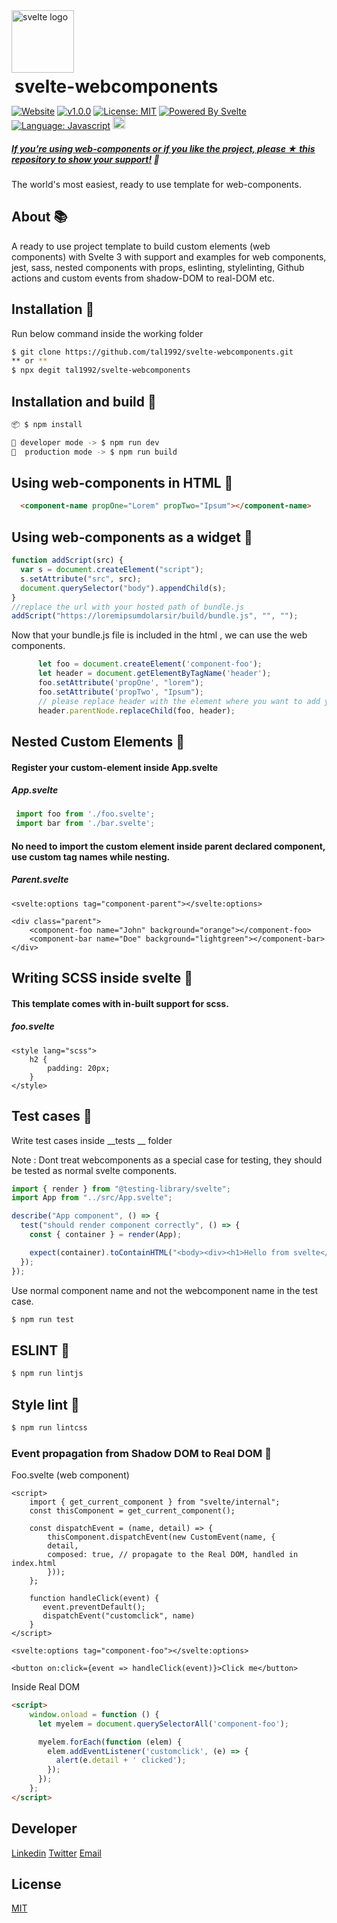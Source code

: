 <div><img src="https://pbs.twimg.com/profile_images/1121395911849062400/7exmJEg4.png" alt="svelte logo" width="100px"/></div>


<h1  style="border: 0; margin: 5px;">svelte-webcomponents</h1>

[![Website](https://img.shields.io/website/https/layer5.io/meshery.svg)](https://xenodochial-lumiere-4883d3.netlify.app/)
[![v1.0.0](https://img.shields.io/badge/version-v1.0.0-yellow.svg?style=flat&logo=)](https://github.com/tal1992/svelte-webcomponents)  [![License: MIT](https://img.shields.io/badge/license-MIT-brightgreen.svg?style=flat&logo=license)](https://github.com/tal1992/svelte-webcomponents/blob/main/LICENSE) [![Powered By Svelte](https://img.shields.io/badge/powered%20by-svelte-FF3C02.svg?style=flat&logo=svelte)](https://svelte.dev/) [![Language: Javascript](https://img.shields.io/badge/language-javascript-blue.svg?style=flat&logo=javascript)](https://www.javascript.com) <a href="https://twitter.com/intent/tweet?text=A ready to use project template to build custom elements (web components) with Svelte 3 with support and examples for custom-elements, jest, sass, nested components with props, eslinting, stylelinting, propagating custom events to read-DOM etc. https://github.com/tal1992/svelte-webcomponents"><img src="http://randojs.com/images/tweetShield.svg" alt="Tweet" height="20"/></a>

<h5><p><i><u>If you’re using web-components or if you like the project, please <a href="https://github.com/tal1992/svelte-webcomponents/stargazers">★</a> this repository to show your support!</u> 🤩</i></p></h5>

<p>The world's most easiest, ready to use template for web-components.</p>

## About 📚
A ready to use project template to build custom elements (web components) with Svelte 3 with support and examples for web components, jest, sass, nested components with props, eslinting, stylelinting, Github actions and custom events from shadow-DOM to real-DOM etc.

## Installation 🚀

Run below command inside the working folder

```bash
$ git clone https://github.com/tal1992/svelte-webcomponents.git
** or **
$ npx degit tal1992/svelte-webcomponents


```
## Installation and build 📌

```bash
📦 $ npm install 

🔨 developer mode -> $ npm run dev
🔨  production mode -> $ npm run build
```

## Using web-components in HTML 📌

```html
  <component-name propOne="Lorem" propTwo="Ipsum"></component-name>
```

## Using web-components as a widget 📌

```javascript
function addScript(src) {
  var s = document.createElement("script");
  s.setAttribute("src", src);
  document.querySelector("body").appendChild(s);
}
//replace the url with your hosted path of bundle.js
addScript("https://loremipsumdolarsir/build/bundle.js", "", "");
```

Now that your bundle.js file is included in the html , we can use the web components.

```javascript
      let foo = document.createElement('component-foo');
      let header = document.getElementByTagName('header');
      foo.setAttribute('propOne', "lorem");
      foo.setAttribute('propTwo', "Ipsum");
      // please replace header with the element where you want to add your custom element.
      header.parentNode.replaceChild(foo, header);
```

## Nested Custom Elements 📌

#### Register your custom-element inside App.svelte

##### App.svelte
```javascript
 import foo from './foo.svelte';
 import bar from './bar.svelte';
```

#### No need to import the custom element inside parent declared component, use custom tag names while nesting.

##### Parent.svelte
```svelte
<svelte:options tag="component-parent"></svelte:options>

<div class="parent">
    <component-foo name="John" background="orange"></component-foo>
    <component-bar name="Doe" background="lightgreen"></component-bar>
</div>

```

## Writing SCSS inside svelte 📌

#### This template comes with in-built support for scss.

##### foo.svelte
```svelte
<style lang="scss">
    h2 {
        padding: 20px;
    }
</style>
```

## Test cases 📌
Write test cases inside __tests __ folder

Note : Dont treat webcomponents as a special case for testing, they should be tested as normal svelte components.

```javascript
import { render } from "@testing-library/svelte";
import App from "../src/App.svelte";

describe("App component", () => {
  test("should render component correctly", () => {
    const { container } = render(App);

    expect(container).toContainHTML("<body><div><h1>Hello from svelte</h1></div></body>");
  });
});
```

Use normal component name and not the webcomponent name in the test case.

```bash
$ npm run test
```

## ESLINT 📌


```bash
$ npm run lintjs
```

## Style lint 📌


```bash
$ npm run lintcss
```

### Event propagation from Shadow DOM to Real DOM 📌

Foo.svelte (web component)
```svelte
<script>
    import { get_current_component } from "svelte/internal";
    const thisComponent = get_current_component();

    const dispatchEvent = (name, detail) => {
        thisComponent.dispatchEvent(new CustomEvent(name, {
        detail,
        composed: true, // propagate to the Real DOM, handled in index.html
        }));
    };

    function handleClick(event) {
       event.preventDefault();
       dispatchEvent("customclick", name)
    }    
</script>

<svelte:options tag="component-foo"></svelte:options>

<button on:click={event => handleClick(event)}>Click me</button>

```

Inside Real DOM

```html
<script>
	window.onload = function () {
	  let myelem = document.querySelectorAll('component-foo');

	  myelem.forEach(function (elem) {
	    elem.addEventListener('customclick', (e) => {
	      alert(e.detail + ' clicked');
	    });
	  });
	};
</script>
```
## Developer
[Linkedin](https://www.linkedin.com/in/iamtalvinder/)
[Twitter](https://twitter.com/iamtalvinder)
[Email](mailto:talvindersingh1992@gmail.com)
## License
[MIT](https://choosealicense.com/licenses/mit/)
